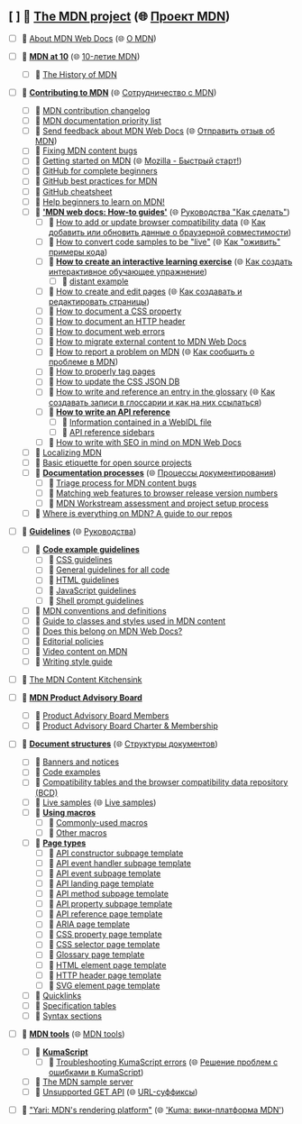 ## [ ] 📂 __[The MDN project](https://github.com/mdn/content/blob/main/files/en-us/mdn/index.html)__ (🌐 [Проект MDN](https://github.com/mdn/translated-content/blob/main/files/ru/mdn/index.html))
   - [ ] 📄 [About MDN Web Docs](https://github.com/mdn/content/blob/main/files/en-us/mdn/about/index.html) (🌐 [О MDN](https://github.com/mdn/translated-content/blob/main/files/ru/mdn/about/index.html))
   - [ ] 📂 __[MDN at 10](https://github.com/mdn/content/blob/main/files/en-us/mdn/at_ten/index.html)__ (🌐 [10\-летие MDN](https://github.com/mdn/translated-content/blob/main/files/ru/mdn/at_ten/index.html))
     - [ ] 📄 [The History of MDN](https://github.com/mdn/content/blob/main/files/en-us/mdn/at_ten/history_of_mdn/index.html)
   - [ ] 📂 __[Contributing to MDN](https://github.com/mdn/content/blob/main/files/en-us/mdn/contribute/index.html)__ (🌐 [Сотрудничество с MDN](https://github.com/mdn/translated-content/blob/main/files/ru/mdn/contribute/index.html))
     - [ ] 📄 [MDN contribution changelog](https://github.com/mdn/content/blob/main/files/en-us/mdn/contribute/changelog/index.html)
     - [ ] 📄 [MDN documentation priority list](https://github.com/mdn/content/blob/main/files/en-us/mdn/contribute/documentation_priorities/index.html)
     - [ ] 📄 [Send feedback about MDN Web Docs](https://github.com/mdn/content/blob/main/files/en-us/mdn/contribute/feedback/index.html) (🌐 [Отправить отзыв об MDN](https://github.com/mdn/translated-content/blob/main/files/ru/mdn/contribute/feedback/index.html))
     - [ ] 📄 [Fixing MDN content bugs](https://github.com/mdn/content/blob/main/files/en-us/mdn/contribute/fixing_mdn_content_bugs/index.html)
     - [ ] 📄 [Getting started on MDN](https://github.com/mdn/content/blob/main/files/en-us/mdn/contribute/getting_started/index.html) (🌐 [Mozilla \- Быстрый старт\!](https://github.com/mdn/translated-content/blob/main/files/ru/mdn/contribute/getting_started/index.html))
     - [ ] 📄 [GitHub for complete beginners](https://github.com/mdn/content/blob/main/files/en-us/mdn/contribute/github_beginners/index.html)
     - [ ] 📄 [GitHub best practices for MDN](https://github.com/mdn/content/blob/main/files/en-us/mdn/contribute/github_best_practices/index.html)
     - [ ] 📄 [GitHub cheatsheet](https://github.com/mdn/content/blob/main/files/en-us/mdn/contribute/github_cheatsheet/index.html)
     - [ ] 📄 [Help beginners to learn on MDN\!](https://github.com/mdn/content/blob/main/files/en-us/mdn/contribute/help_beginners/index.html)
     - [ ] 📂 __['MDN web docs: How\-to guides'](https://github.com/mdn/content/blob/main/files/en-us/mdn/contribute/howto/index.html)__ (🌐 [Руководства "Как сделать"](https://github.com/mdn/translated-content/blob/main/files/ru/mdn/contribute/howto/index.html))
       - [ ] 📄 [How to add or update browser compatibility data](https://github.com/mdn/content/blob/main/files/en-us/mdn/contribute/howto/add_or_update_browser_compatibility_data/index.html) (🌐 [Как добавить или обновить данные о браузерной совместимости](https://github.com/mdn/translated-content/blob/main/files/ru/mdn/contribute/howto/add_or_update_browser_compatibility_data/index.html))
       - [ ] 📄 [How to convert code samples to be "live"](https://github.com/mdn/content/blob/main/files/en-us/mdn/contribute/howto/convert_code_samples_to_be_live/index.html) (🌐 [Как "оживить" примеры кода](https://github.com/mdn/translated-content/blob/main/files/ru/mdn/contribute/howto/convert_code_samples_to_be_live/index.html))
       - [ ] 📂 __[How to create an interactive learning exercise](https://github.com/mdn/content/blob/main/files/en-us/mdn/contribute/howto/create_an_interactive_exercise_to_help_learning_the_web/index.html)__ (🌐 [Как создать интерактивное обучающее упражнение](https://github.com/mdn/translated-content/blob/main/files/ru/mdn/contribute/howto/create_an_interactive_exercise_to_help_learning_the_web/index.html))
         - [ ] 📄 [distant example](https://github.com/mdn/content/blob/main/files/en-us/mdn/contribute/howto/create_an_interactive_exercise_to_help_learning_the_web/distant_example/index.html)
       - [ ] 📄 [How to create and edit pages](https://github.com/mdn/content/blob/main/files/en-us/mdn/contribute/howto/create_and_edit_pages/index.html) (🌐 [Как создавать и редактировать страницы](https://github.com/mdn/translated-content/blob/main/files/ru/mdn/contribute/howto/create_and_edit_pages/index.html))
       - [ ] 📄 [How to document a CSS property](https://github.com/mdn/content/blob/main/files/en-us/mdn/contribute/howto/document_a_css_property/index.html)
       - [ ] 📄 [How to document an HTTP header](https://github.com/mdn/content/blob/main/files/en-us/mdn/contribute/howto/document_an_http_header/index.html)
       - [ ] 📄 [How to document web errors](https://github.com/mdn/content/blob/main/files/en-us/mdn/contribute/howto/document_web_errors/index.html)
       - [ ] 📄 [How to migrate external content to MDN Web Docs](https://github.com/mdn/content/blob/main/files/en-us/mdn/contribute/howto/migrate_external_content_to_mdn/index.html)
       - [ ] 📄 [How to report a problem on MDN](https://github.com/mdn/content/blob/main/files/en-us/mdn/contribute/howto/report_a_problem/index.html) (🌐 [Как сообщить о проблеме в MDN](https://github.com/mdn/translated-content/blob/main/files/ru/mdn/contribute/howto/report_a_problem/index.html))
       - [ ] 📄 [How to properly tag pages](https://github.com/mdn/content/blob/main/files/en-us/mdn/contribute/howto/tag/index.html)
       - [ ] 📄 [How to update the CSS JSON DB](https://github.com/mdn/content/blob/main/files/en-us/mdn/contribute/howto/update_the_css_json_db/index.html)
       - [ ] 📄 [How to write and reference an entry in the glossary](https://github.com/mdn/content/blob/main/files/en-us/mdn/contribute/howto/write_a_new_entry_in_the_glossary/index.html) (🌐 [Как создавать записи в глоссарии и как на них ссылаться](https://github.com/mdn/translated-content/blob/main/files/ru/mdn/contribute/howto/write_a_new_entry_in_the_glossary/index.html))
       - [ ] 📂 __[How to write an API reference](https://github.com/mdn/content/blob/main/files/en-us/mdn/contribute/howto/write_an_api_reference/index.html)__
         - [ ] 📄 [Information contained in a WebIDL file](https://github.com/mdn/content/blob/main/files/en-us/mdn/contribute/howto/write_an_api_reference/information_contained_in_a_webidl_file/index.html)
         - [ ] 📄 [API reference sidebars](https://github.com/mdn/content/blob/main/files/en-us/mdn/contribute/howto/write_an_api_reference/sidebars/index.html)
       - [ ] 📄 [How to write with SEO in mind on MDN Web Docs](https://github.com/mdn/content/blob/main/files/en-us/mdn/contribute/howto/write_for_seo/index.html)
     - [ ] 📄 [Localizing MDN](https://github.com/mdn/content/blob/main/files/en-us/mdn/contribute/localize/index.html)
     - [ ] 📄 [Basic etiquette for open source projects](https://github.com/mdn/content/blob/main/files/en-us/mdn/contribute/open_source_etiquette/index.html)
     - [ ] 📂 __[Documentation processes](https://github.com/mdn/content/blob/main/files/en-us/mdn/contribute/processes/index.html)__ (🌐 [Процессы документирования](https://github.com/mdn/translated-content/blob/main/files/ru/mdn/contribute/processes/index.html))
       - [ ] 📄 [Triage process for MDN content bugs](https://github.com/mdn/content/blob/main/files/en-us/mdn/contribute/processes/content_bug_triage/index.html)
       - [ ] 📄 [Matching web features to browser release version numbers](https://github.com/mdn/content/blob/main/files/en-us/mdn/contribute/processes/matching_features_to_browser_version/index.html)
       - [ ] 📄 [MDN Workstream assessment and project setup process](https://github.com/mdn/content/blob/main/files/en-us/mdn/contribute/processes/workstream_assessment_project/index.html)
     - [ ] 📄 [Where is everything on MDN? A guide to our repos](https://github.com/mdn/content/blob/main/files/en-us/mdn/contribute/where_is_everything/index.html)
   - [ ] 📂 __[Guidelines](https://github.com/mdn/content/blob/main/files/en-us/mdn/guidelines/index.html)__ (🌐 [Руководства](https://github.com/mdn/translated-content/blob/main/files/ru/mdn/guidelines/index.html))
     - [ ] 📂 __[Code example guidelines](https://github.com/mdn/content/blob/main/files/en-us/mdn/guidelines/code_guidelines/index.html)__
       - [ ] 📄 [CSS guidelines](https://github.com/mdn/content/blob/main/files/en-us/mdn/guidelines/code_guidelines/css/index.html)
       - [ ] 📄 [General guidelines for all code](https://github.com/mdn/content/blob/main/files/en-us/mdn/guidelines/code_guidelines/general/index.html)
       - [ ] 📄 [HTML guidelines](https://github.com/mdn/content/blob/main/files/en-us/mdn/guidelines/code_guidelines/html/index.html)
       - [ ] 📄 [JavaScript guidelines](https://github.com/mdn/content/blob/main/files/en-us/mdn/guidelines/code_guidelines/javascript/index.html)
       - [ ] 📄 [Shell prompt guidelines](https://github.com/mdn/content/blob/main/files/en-us/mdn/guidelines/code_guidelines/shell/index.html)
     - [ ] 📄 [MDN conventions and definitions](https://github.com/mdn/content/blob/main/files/en-us/mdn/guidelines/conventions_definitions/index.html)
     - [ ] 📄 [Guide to classes and styles used in MDN content](https://github.com/mdn/content/blob/main/files/en-us/mdn/guidelines/css_style_guide/index.html)
     - [ ] 📄 [Does this belong on MDN Web Docs?](https://github.com/mdn/content/blob/main/files/en-us/mdn/guidelines/does_this_belong_on_mdn/index.html)
     - [ ] 📄 [Editorial policies](https://github.com/mdn/content/blob/main/files/en-us/mdn/guidelines/editorial/index.html)
     - [ ] 📄 [Video content on MDN](https://github.com/mdn/content/blob/main/files/en-us/mdn/guidelines/video/index.html)
     - [ ] 📄 [Writing style guide](https://github.com/mdn/content/blob/main/files/en-us/mdn/guidelines/writing_style_guide/index.html)
   - [ ] 📄 [The MDN Content Kitchensink](https://github.com/mdn/content/blob/main/files/en-us/mdn/kitchensink/index.html)
   - [ ] 📂 __[MDN Product Advisory Board](https://github.com/mdn/content/blob/main/files/en-us/mdn/mdn_product_advisory_board/index.html)__
     - [ ] 📄 [Product Advisory Board Members](https://github.com/mdn/content/blob/main/files/en-us/mdn/mdn_product_advisory_board/members/index.html)
     - [ ] 📄 [Product Advisory Board Charter & Membership](https://github.com/mdn/content/blob/main/files/en-us/mdn/mdn_product_advisory_board/membership/index.html)
   - [ ] 📂 __[Document structures](https://github.com/mdn/content/blob/main/files/en-us/mdn/structures/index.html)__ (🌐 [Структуры документов](https://github.com/mdn/translated-content/blob/main/files/ru/mdn/structures/index.html))
     - [ ] 📄 [Banners and notices](https://github.com/mdn/content/blob/main/files/en-us/mdn/structures/banners_and_notices/index.html)
     - [ ] 📄 [Code examples](https://github.com/mdn/content/blob/main/files/en-us/mdn/structures/code_examples/index.html)
     - [ ] 📄 [Compatibility tables and the browser compatibility data repository \(BCD\)](https://github.com/mdn/content/blob/main/files/en-us/mdn/structures/compatibility_tables/index.html)
     - [ ] 📄 [Live samples](https://github.com/mdn/content/blob/main/files/en-us/mdn/structures/live_samples/index.html) (🌐 [Live samples](https://github.com/mdn/translated-content/blob/main/files/ru/mdn/structures/live_samples/index.html))
     - [ ] 📂 __[Using macros](https://github.com/mdn/content/blob/main/files/en-us/mdn/structures/macros/index.html)__
       - [ ] 📄 [Commonly\-used macros](https://github.com/mdn/content/blob/main/files/en-us/mdn/structures/macros/commonly-used_macros/index.html)
       - [ ] 📄 [Other macros](https://github.com/mdn/content/blob/main/files/en-us/mdn/structures/macros/other/index.html)
     - [ ] 📂 __[Page types](https://github.com/mdn/content/blob/main/files/en-us/mdn/structures/page_types/index.html)__
       - [ ] 📄 [API constructor subpage template](https://github.com/mdn/content/blob/main/files/en-us/mdn/structures/page_types/api_constructor_subpage_template/index.html)
       - [ ] 📄 [API event handler subpage template](https://github.com/mdn/content/blob/main/files/en-us/mdn/structures/page_types/api_event_handler_subpage_template/index.html)
       - [ ] 📄 [API event subpage template](https://github.com/mdn/content/blob/main/files/en-us/mdn/structures/page_types/api_event_subpage_template/index.html)
       - [ ] 📄 [API landing page template](https://github.com/mdn/content/blob/main/files/en-us/mdn/structures/page_types/api_landing_page_template/index.html)
       - [ ] 📄 [API method subpage template](https://github.com/mdn/content/blob/main/files/en-us/mdn/structures/page_types/api_method_subpage_template/index.html)
       - [ ] 📄 [API property subpage template](https://github.com/mdn/content/blob/main/files/en-us/mdn/structures/page_types/api_property_subpage_template/index.html)
       - [ ] 📄 [API reference page template](https://github.com/mdn/content/blob/main/files/en-us/mdn/structures/page_types/api_reference_page_template/index.html)
       - [ ] 📄 [ARIA page template](https://github.com/mdn/content/blob/main/files/en-us/mdn/structures/page_types/aria_page_template/index.html)
       - [ ] 📄 [CSS property page template](https://github.com/mdn/content/blob/main/files/en-us/mdn/structures/page_types/css_property_page_template/index.html)
       - [ ] 📄 [CSS selector page template](https://github.com/mdn/content/blob/main/files/en-us/mdn/structures/page_types/css_selector_page_template/index.html)
       - [ ] 📄 [Glossary page template](https://github.com/mdn/content/blob/main/files/en-us/mdn/structures/page_types/glossary_page_template/index.html)
       - [ ] 📄 [HTML element page template](https://github.com/mdn/content/blob/main/files/en-us/mdn/structures/page_types/html_element_page_template/index.html)
       - [ ] 📄 [HTTP header page template](https://github.com/mdn/content/blob/main/files/en-us/mdn/structures/page_types/http_header_page_template/index.html)
       - [ ] 📄 [SVG element page template](https://github.com/mdn/content/blob/main/files/en-us/mdn/structures/page_types/svg_element_page_template/index.html)
     - [ ] 📄 [Quicklinks](https://github.com/mdn/content/blob/main/files/en-us/mdn/structures/quicklinks/index.html)
     - [ ] 📄 [Specification tables](https://github.com/mdn/content/blob/main/files/en-us/mdn/structures/specification_tables/index.html)
     - [ ] 📄 [Syntax sections](https://github.com/mdn/content/blob/main/files/en-us/mdn/structures/syntax_sections/index.html)
   - [ ] 📂 __[MDN tools](https://github.com/mdn/content/blob/main/files/en-us/mdn/tools/index.html)__ (🌐 [MDN tools](https://github.com/mdn/translated-content/blob/main/files/ru/mdn/tools/index.html))
     - [ ] 📂 __[KumaScript](https://github.com/mdn/content/blob/main/files/en-us/mdn/tools/kumascript/index.html)__
       - [ ] 📄 [Troubleshooting KumaScript errors](https://github.com/mdn/content/blob/main/files/en-us/mdn/tools/kumascript/troubleshooting/index.html) (🌐 [Решение проблем с ошибками в KumaScript](https://github.com/mdn/translated-content/blob/main/files/ru/mdn/tools/kumascript/troubleshooting/index.html))
     - [ ] 📄 [The MDN sample server](https://github.com/mdn/content/blob/main/files/en-us/mdn/tools/sample_server/index.html)
     - [ ] 📄 [Unsupported GET API](https://github.com/mdn/content/blob/main/files/en-us/mdn/tools/unsupported_get_api/index.html) (🌐 [URL\-суффиксы](https://github.com/mdn/translated-content/blob/main/files/ru/mdn/tools/unsupported_get_api/index.html))
   - [ ] 📄 ["Yari: MDN's rendering platform"](https://github.com/mdn/content/blob/main/files/en-us/mdn/yari/index.html) (🌐 ['Kuma: вики\-платформа MDN'](https://github.com/mdn/translated-content/blob/main/files/ru/mdn/yari/index.html))

